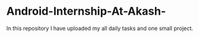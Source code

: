 # Android-Internship-At-Akash-
In this repository I have uploaded my all daily tasks and one small project.
